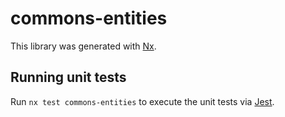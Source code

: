 # commons-entities

This library was generated with [Nx](https://nx.dev).

## Running unit tests

Run `nx test commons-entities` to execute the unit tests via [Jest](https://jestjs.io).
